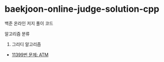 # baekjoon-online-judge-solution-cpp

백준 온라인 저지 풀이 코드

알고리즘 분류

1. 그리디 알고리즘
  - [11399번 문제: ATM](https://github.com/gloriamok/baekjoon-online-judge-solution-cpp/blob/main/baekjoon_n11399_greedy.cpp)
